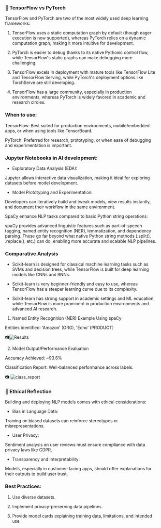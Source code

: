 ### 📘 TensorFlow vs PyTorch

TensorFlow and PyTorch are two of the most widely used deep learning frameworks:

 1. TensorFlow uses a static computation graph by default (though eager execution is now supported), whereas PyTorch relies on a dynamic computation graph, making it more intuitive for development.

 2. PyTorch is easier to debug thanks to its native Pythonic control flow, while TensorFlow's static graphs can make debugging more challenging.

 3. TensorFlow excels in deployment with mature tools like TensorFlow Lite and TensorFlow Serving, while PyTorch's deployment options like TorchServe are still developing.

 4. TensorFlow has a large community, especially in production environments, whereas PyTorch is widely favored in academic and research circles.


### When to use:

TensorFlow: Best suited for production environments, mobile/embedded apps, or when using tools like TensorBoard.

PyTorch: Preferred for research, prototyping, or when ease of debugging and experimentation is important.

### Jupyter Notebooks in AI development:

- Exploratory Data Analysis (EDA):

Jupyter allows interactive data visualization, making it ideal for exploring datasets before model development.

- Model Prototyping and Experimentation:

Developers can iteratively build and tweak models, view results instantly, and document their workflow in the same environment.

SpaCy enhance NLP tasks compared to basic Python string operations:

spaCy provides advanced linguistic features such as part-of-speech tagging, named entity recognition (NER), lemmatization, and dependency parsing. These go far beyond what native Python string methods (.split(), .replace(), etc.) can do, enabling more accurate and scalable NLP pipelines.

### Comparative Analysis

- Scikit-learn is designed for classical machine learning tasks such as SVMs and decision trees, while TensorFlow is built for deep learning models like CNNs and RNNs.

- Scikit-learn is very beginner-friendly and easy to use, whereas TensorFlow has a steeper learning curve due to its complexity.

- Scikit-learn has strong support in academic settings and ML education, while TensorFlow is more prominent in production environments and advanced AI research.


1. Named Entity Recognition (NER) Example Using spaCy

Entities identified: 'Amazon' (ORG), 'Echo' (PRODUCT)

📷![Results](https://github.com/user-attachments/assets/8fe5e2e7-6797-4866-b580-64c1daa9e542)


2. Model Output/Performance Evaluation

  Accuracy Achieved: ~93.6%

   Classification Report: Well-balanced performance across labels.

📷 ![class_report](https://github.com/user-attachments/assets/368c169c-b501-4aca-9dce-306825dfc235)




### 🤖 Ethical Reflection

Building and deploying NLP models comes with ethical considerations:

- Bias in Language Data:

Training on biased datasets can reinforce stereotypes or misrepresentations.

- User Privacy:

Sentiment analysis on user reviews must ensure compliance with data privacy laws like GDPR.

- Transparency and Interpretability:

Models, especially in customer-facing apps, should offer explanations for their outputs to build user trust.

### Best Practices:

1. Use diverse datasets.

2. Implement privacy-preserving data pipelines.

3. Provide model cards explaining training data, limitations, and intended use
